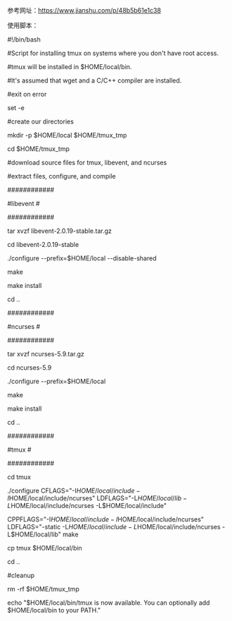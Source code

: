 参考网址：https://www.jianshu.com/p/48b5b61e1c38

使用脚本：

#!/bin/bash


#Script for installing tmux on systems where you don't have root access.

#tmux will be installed in $HOME/local/bin.

#It's assumed that wget and a C/C++ compiler are installed.


#exit on error

set -e



#create our directories

mkdir -p $HOME/local $HOME/tmux_tmp

cd $HOME/tmux_tmp


#download source files for tmux, libevent, and ncurses


#extract files, configure, and compile


############

#libevent #

############

tar xvzf libevent-2.0.19-stable.tar.gz

cd libevent-2.0.19-stable

./configure --prefix=$HOME/local --disable-shared

make

make install

cd ..



############

#ncurses  #

############

tar xvzf ncurses-5.9.tar.gz

cd ncurses-5.9

./configure --prefix=$HOME/local

make

make install

cd ..



############

#tmux     #

############

cd tmux

./configure CFLAGS="-I$HOME/local/include -I$HOME/local/include/ncurses" LDFLAGS="-L$HOME/local/lib -L$HOME/local/include/ncurses -L$HOME/local/include"

CPPFLAGS="-I$HOME/local/include -I$HOME/local/include/ncurses" LDFLAGS="-static -L$HOME/local/include -L$HOME/local/include/ncurses -L$HOME/local/lib" make

cp tmux $HOME/local/bin

cd ..



#cleanup

rm -rf $HOME/tmux_tmp



echo "$HOME/local/bin/tmux is now available. You can optionally add $HOME/local/bin to your PATH."


